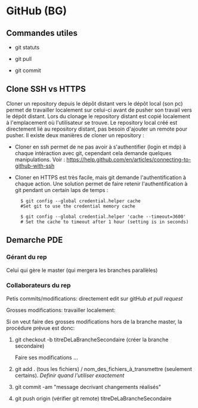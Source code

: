 # GitHub (BG) 

## Commandes utiles

+ git statuts

+ git pull 

+ git commit 

## Clone SSH vs HTTPS

Cloner un repository depuis le dépôt distant vers le dépôt local (son pc) permet de travailler localement sur celui-ci avant de pusher son travail vers le dépôt distant. Lors du clonage le repository distant est copié localement à l'emplacement où l'utilisateur se trouve. Le repository local créé est directement lié au repository distant, pas besoin d'ajouter un remote pour pusher. 
Il existe deux manières de cloner un repository : 

+ Cloner en ssh permet de ne pas avoir à s'authentifier (login et mdp) à chaque intéraction avec git, cependant cela demande quelques manipulations. Voir : https://help.github.com/en/articles/connecting-to-github-with-ssh

+ Cloner en HTTPS est très facile, mais git demande l'authentification à chaque action. Une solution permet de faire retenir l'authentification à git pendant un certain laps de temps :

		$ git config --global credential.helper cache
		#Set git to use the credential memory cache
	
		$ git config --global credential.helper 'cache --timeout=3600'
		# Set the cache to timeout after 1 hour (setting is in seconds)

## Demarche PDE 

### Gérant du rep 

Celui qui gère le master (qui mergera les branches parallèles)

### Collaborateurs du rep 

Petis commits/modifications: directement edit sur gitHub *et pull request* 

Grosses modifications: travailler localement: 

Si on veut faire des grosses modifications hors de la branche master, la procédure prévue est donc: 

1. git checkout -b titreDeLaBrancheSecondaire (créer la branche secondaire)   

	Faire ses modifications ... 

2. git add . (tous les fichiers) / nom_des_fichiers_à_transmettre (seulement certains). *Definir quand l'utiliser exactement*

3. git commit -am "message decrivant changements réalisés" 

4. git push origin (vérifier git remote) titreDeLaBrancheSecondaire
